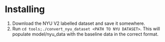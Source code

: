 # Installing
1. Download the NYU V2 labelled dataset and save it somewhere.
2. Run `cd tools;./convert_nyu_dataset <PATH TO NYU DATASET>`. This will populate model/nyu_data with the baseline data in the correct format.
